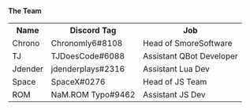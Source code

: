 <link rel="shortcut icon" type="image/x-icon" href="favicon.ico">
<b>The Team</b>
 <table style="width:100%">
  <tr>
    <th>Name</th>
    <th>Discord Tag</th>
    <th>Job</th>
  </tr>
  <tr>
      <td>Chrono</td>
      <td>Chronomly6#8108</td>
      <td>Head of SmoreSoftware</td>
  </tr>
  <tr>
      <td>TJ</td>
      <td>TJDoesCode#6088</td>
      <td>Assistant QBot Developer</td>
  </tr>
  <tr>
    <td>Jdender</td>
    <td>jdenderplays#2316</td>
    <td>Assistant Lua Dev</td>
  </tr>
  <tr>
    <td>Space</td>
    <td>SpaceX#0276</td>
    <td>Head of JS Team</td>
  </tr>
  <tr>
    <td>ROM</td>
    <td>NaM.ROM Typo#9462</td>
    <td>Assistant JS Dev</td>
  </tr>
</table> 